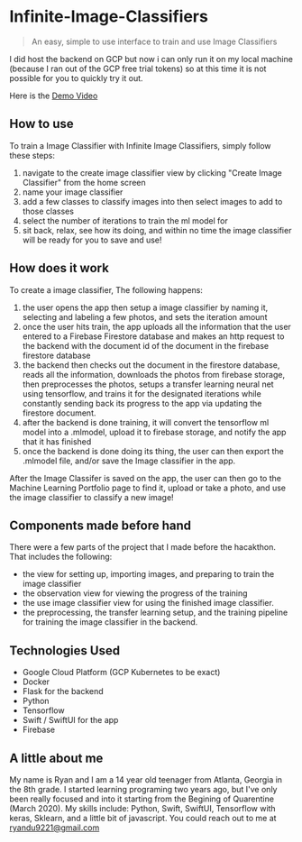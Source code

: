 # Infinite-Image-Classifiers
> An easy, simple to use interface to train and use Image Classifiers

I did host the backend on GCP but now i can only run it on my local machine (because I ran out of the GCP free trial tokens) so at this time it is not possible for you to quickly try it out.

Here is the [Demo Video](https://youtu.be/Dl-M3mMAYnc)


## How to use
To train a Image Classifier with Infinite Image Classifiers, simply follow these steps:
1. navigate to the create image classifier view by clicking "Create Image Classifier" from the home screen
2. name your image classifier
3. add a few classes to classify images into then select images to add to those classes
4. select the number of iterations to train the ml model for
5. sit back, relax, see how its doing, and within no time the image classifier will be ready for you to save and use!

## How does it work
To create a image classifier, The following happens:
1. the user opens the app then setup a image classifier by naming it, selecting and labeling a few photos, and sets the iteration amount
2. once the user hits train, the app uploads all the information that the user entered to a Firebase Firestore database and makes an http request to the backend with the document id of the document in the firebase firestore database
3. the backend then checks out the document in the firestore database, reads all the information, downloads the photos from firebase storage, then preprocesses the photos, setups a transfer learning neural net using tensorflow, and trains it for the designated iterations while constantly sending back its progress to the app via updating the firestore document.
4. after the backend is done training, it will convert the tensorflow ml model into a .mlmodel, upload it to firebase storage, and notify the app that it has finished
5. once the backend is done doing its thing, the user can then export the .mlmodel file, and/or save the Image classifier in the app.

After the Image Classifer is saved on the app, the user can then go to the Machine Learning Portfolio page to find it, upload or take a photo, and use the image classifier to classify a new image!

## Components made before hand
There were a few parts of the project that I made before the hacakthon. That includes the following:
- the view for setting up, importing images, and preparing to train the image classifier
- the observation view for viewing the progress of the training
- the use image classifier view for using the finished image classifier.
- the preprocessing, the transfer learning setup, and the training pipeline for training the image classifier in the backend.

## Technologies Used
- Google Cloud Platform (GCP Kubernetes to be exact)
- Docker
- Flask for the backend
- Python
- Tensorflow
- Swift / SwiftUI for the app
- Firebase

## A little about me
My name is Ryan and I am a 14 year old teenager from Atlanta, Georgia in the 8th grade. I started learning programing two years ago, but I've only been really focused and into it starting from the Begining of Quarentine (March 2020). My skills include: Python, Swift, SwiftUI, Tensorflow with keras, Sklearn, and a little bit of javascript. You could reach out to me at ryandu9221@gmail.com
